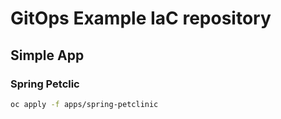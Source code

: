 # GitOps Example IaC repository


## Simple App

### Spring Petclic

```bash
oc apply -f apps/spring-petclinic
```

